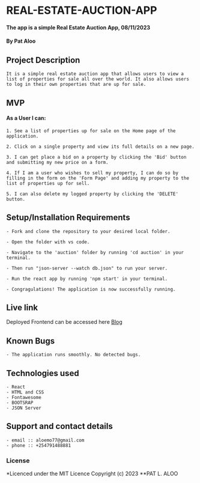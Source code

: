 # REAL-ESTATE-AUCTION-APP

#### The app is a simple Real Estate Auction App, 08/11/2023

#### **By Pat Aloo**

## Project Description
    It is a simple real estate auction app that allows users to view a list of properties for sale all over the world. It also allows users to log in their own properties that are up for sale.

## MVP
#### As a User I can:
    1. See a list of properties up for sale on the Home page of the application.

    2. Click on a single property and view its full details on a new page.

    3. I can get place a bid on a property by clicking the 'Bid' button and submitting my new price on a form.

    4. If I am a user who wishes to sell my property, I can do so by filling in the form on the 'Form Page' and adding my property to the list of properties up for sell.

    5. I can also delete my logged property by clicking the 'DELETE' button.

## Setup/Installation Requirements
    - Fork and clone the repository to your desired local folder.

    - Open the folder with vs code.

    - Navigate to the 'auction' folder by running 'cd auction' in your terminal.

    - Then run "json-server --watch db.json" to run your server.

    - Run the react app by running 'npm start' in your terminal.

    - Congragulations! The application is now successfully running.
       
## Live link
Deployed Frontend can be accessed here [Blog](https://nextblog-k-koech.vercel.app/)   


## Known Bugs
    - The application runs smoothly. No detected bugs.

## Technologies used
    - React
    - HTML and CSS
    - Fontawesome
    - BOOTSRAP
    - JSON Server

## Support and contact details
    - email :: aloemo77@gmail.com
    - phone :: +254791488881

### License
*Licenced under the MIT Licence
Copyright (c) 2023 **PAT L. ALOO
